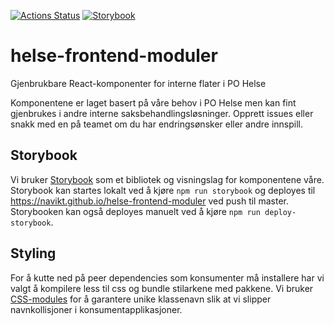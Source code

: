 [![Actions Status](https://github.com/navikt/helse-frontend-moduler/workflows/storybook/badge.svg)](https://github.com/navikt/helse-frontend-moduler/actions)
[![Storybook](https://img.shields.io/badge/storybook-github%20pages-blue?style=flat&logo=github)](https://navikt.github.io/helse-frontend-moduler)

# helse-frontend-moduler
Gjenbrukbare React-komponenter for interne flater i PO Helse

Komponentene er laget basert på våre behov i PO Helse men kan fint gjenbrukes i andre interne saksbehandlingsløsninger.
Opprett issues eller snakk med en på teamet om du har endringsønsker eller andre innspill.

## Storybook
Vi bruker [Storybook](https://storybook.js.org/) som et bibliotek og visningslag for komponentene våre. 
Storybook kan startes lokalt ved å kjøre `npm run storybook` og deployes til 
https://navikt.github.io/helse-frontend-moduler ved push til master. Storybooken kan også deployes manuelt ved å kjøre 
`npm run deploy-storybook`.

## Styling
For å kutte ned på peer dependencies som konsumenter må installere har vi valgt å kompilere less til css og bundle 
stilarkene med pakkene. Vi bruker [CSS-modules](https://github.com/css-modules/css-modules) for å garantere unike klassenavn slik at vi slipper navnkollisjoner i konsumentapplikasjoner.
